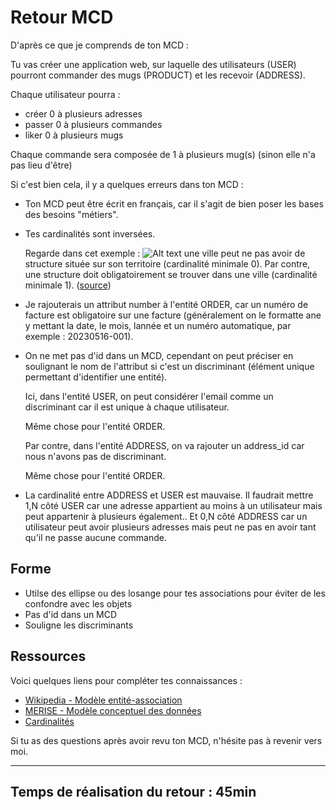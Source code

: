 # Retour MCD

D'après ce que je comprends de ton MCD :

Tu vas créer une application web, sur laquelle des utilisateurs (USER) pourront commander des mugs (PRODUCT) et les recevoir (ADDRESS).

Chaque utilisateur pourra :
- créer 0 à plusieurs adresses
- passer 0 à plusieurs commandes
- liker 0 à plusieurs mugs

Chaque commande sera composée de 1 à plusieurs mug(s) (sinon elle n'a pas lieu d'être)

Si c'est bien cela, il y a quelques erreurs dans ton MCD :
- Ton MCD peut être écrit en français, car il s'agit de bien poser les bases des besoins "métiers".
- Tes cardinalités sont inversées.
  
  Regarde dans cet exemple :
  ![Alt text](https://www.base-de-donnees.com/wp-content/webp-express/webp-images/doc-root/wp-content/uploads/2017/01/relation-cif.jpg.webp)
  une ville peut ne pas avoir de structure située sur son territoire (cardinalité minimale 0). Par contre, une structure doit obligatoirement se trouver dans une ville (cardinalité minimale 1).
  ([source](https://www.base-de-donnees.com/cardinalites/#:~:text=Comment%20lire%20les%20cardinalit%C3%A9s%20d,%2Cn%20%C2%BB%20du%20c%C3%B4t%C3%A9%20droit.))

- Je rajouterais un attribut number à l'entité ORDER, car un numéro de facture est obligatoire sur une facture (généralement on le formatte ane y mettant la date, le mois, lannée et un numéro automatique, par exemple : 20230516-001).

- On ne met pas d'id dans un MCD, cependant on peut préciser en soulignant le nom de l'attribut si c'est un discriminant (élément unique permettant d'identifier une entité).

  Ici, dans l'entité USER, on peut considérer l'email comme un discriminant car il est unique à chaque utilisateur.

  Même chose pour l'entité ORDER.

  Par contre, dans l'entité ADDRESS, on va rajouter un address_id car nous n'avons pas de discriminant.

  Même chose pour l'entité ORDER.


- La cardinalité entre ADDRESS et USER est mauvaise.
  Il faudrait mettre 1,N côté USER car une adresse appartient au moins à un utilisateur mais peut appartenir à plusieurs également..
  Et 0,N côté ADDRESS car un utilisateur peut avoir plusieurs adresses mais peut ne pas en avoir tant qu'il ne passe aucune commande.

## Forme

- Utilse des ellipse ou des losange pour tes associations pour éviter de les confondre avec les objets
- Pas d'id dans un MCD
- Souligne les discriminants

## Ressources

Voici quelques liens pour compléter tes connaissances :
- [Wikipedia - Modèle entité-association](https://fr.wikipedia.org/wiki/Mod%C3%A8le_entit%C3%A9-association)
- [MERISE - Modèle conceptuel des données](https://web.maths.unsw.edu.au/~lafaye/CCM/merise/mcd.htm#:~:text=Le%20mod%C3%A8le%20conceptuel%20des%20donn%C3%A9es,l)
- [Cardinalités](https://www.base-de-donnees.com/cardinalites/)


Si tu as des questions après avoir revu ton MCD, n'hésite pas à revenir vers moi.

___

## Temps de réalisation du retour : 45min